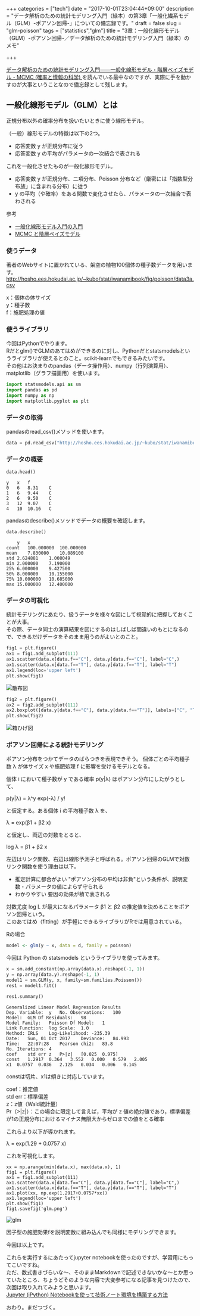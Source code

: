 +++
categories = ["tech"]
date = "2017-10-01T23:04:44+09:00"
description = "データ解析のための統計モデリング入門（緑本）の第3章「一般化繊系モデル（GLM）-ポアソン回帰-」についての備忘録です。"
draft = false 
slug = "glm-poisson"
tags = ["statistics","glm"]
title = "3章：一般化線形モデル（GLM）-ポアソン回帰-／データ解析のための統計モデリング入門（緑本）のメモ"

+++


[データ解析のための統計モデリング入門――一般化線形モデル・階層ベイズモデル・MCMC (確率と情報の科学) ](https://www.amazon.co.jp/%E3%83%87%E3%83%BC%E3%82%BF%E8%A7%A3%E6%9E%90%E3%81%AE%E3%81%9F%E3%82%81%E3%81%AE%E7%B5%B1%E8%A8%88%E3%83%A2%E3%83%87%E3%83%AA%E3%83%B3%E3%82%B0%E5%85%A5%E9%96%80%E2%80%95%E2%80%95%E4%B8%80%E8%88%AC%E5%8C%96%E7%B7%9A%E5%BD%A2%E3%83%A2%E3%83%87%E3%83%AB%E3%83%BB%E9%9A%8E%E5%B1%A4%E3%83%99%E3%82%A4%E3%82%BA%E3%83%A2%E3%83%87%E3%83%AB%E3%83%BBMCMC-%E7%A2%BA%E7%8E%87%E3%81%A8%E6%83%85%E5%A0%B1%E3%81%AE%E7%A7%91%E5%AD%A6-%E4%B9%85%E4%BF%9D-%E6%8B%93%E5%BC%A5/dp/400006973X)を読んでいる最中なのですが、実際に手を動かすのが大事ということなので備忘録として残します。


## 一般化線形モデル（GLM）とは

正規分布以外の確率分布を扱いたいときに使う線形モデル。

（一般）線形モデルの特徴は以下の2つ。  
- 応答変数 y が正規分布に従う  
- 応答変数 y の平均がパラメータの一次結合で表される  

これを一般化させたものが一般化線形モデル。  
- 応答変数 y が正規分布、二項分布、Poisson 分布など（厳密には「指数型分布族」に含まれる分布）に従う  
- y の平均（や確率）をある関数で変化させたら、パラメータの一次結合で表わされる  

参考  
- [一般化線形モデル入門の入門](http://www012.upp.so-net.ne.jp/doi/biostat/CT39/glm.pdf)  
- [MCMC と階層ベイズモデル](http://hosho.ees.hokudai.ac.jp/~kubo/stat/2014/nicoFeb/kubo2014nicoFeb.pdf)  

### 使うデータ
著者のWebサイトに置かれている、架空の植物100個体の種子数データを用います。
http://hosho.ees.hokudai.ac.jp/~kubo/stat/iwanamibook/fig/poisson/data3a.csv

x：個体の体サイズ  
y：種子数  
f：施肥処理の値  

### 使うライブラリ

今回はPythonでやります。  
Rだとglm()でGLMのあてはめができるのに対し、Pythonだとstatsmodelsというライブラリが使えるとのこと。scikit-learnでもできるみたいです。  
その他はお決まりのpandas（データ操作用）、numpy（行列演算用）、matplotlib（グラフ描画用）を使います。    

```py
import statsmodels.api as sm
import pandas as pd
import numpy as np
import matplotlib.pyplot as plt
```

### データの取得

pandasのread_csv()メソッドを使います。

```py
data = pd.read_csv("http://hosho.ees.hokudai.ac.jp/~kubo/stat/iwanamibook/fig/poisson/data3a.csv")
```

### データの概要

```py
data.head()
```

```
y   x   f
0   6   8.31    C
1   6   9.44    C
2   6   9.50    C
3   12  9.07    C
4   10  10.16   C
```

pandasのdescribe()メソッドでデータの概要を確認します。

```py
data.describe()
```

```
    y   x
count   100.000000  100.000000
mean    7.830000    10.089100
std 2.624881    1.008049
min 2.000000    7.190000
25% 6.000000    9.427500
50% 8.000000    10.155000
75% 10.000000   10.685000
max 15.000000   12.400000
```


### データの可視化

統計モデリングにあたり、扱うデータを様々な図にして視覚的に把握しておくことが大事。  
その際、データ同士の演算結果を図にするのはしばしば間違いのもとになるので、できるだけデータをそのまま用うのがよいとのこと。  

```py
fig1 = plt.figure()
ax1 = fig1.add_subplot(111)
ax1.scatter(data.x[data.f=="C"], data.y[data.f=="C"], label="C",)
ax1.scatter(data.x[data.f=="T"], data.y[data.f=="T"], label="T")
ax1.legend(loc='upper left')
plt.show(fig1)
```

![散布図](/images/20171001_01.png)

```py
fig2 = plt.figure()
ax2 = fig2.add_subplot(111)
ax2.boxplot([data.y[data.f=="C"], data.y[data.f=="T"]], labels=["C", "T"])
plt.show(fig2)
```

![箱ひげ図](/images/20171001_02.png)

### ポアソン回帰による統計モデリング

ポアソン分布をつかてデータのばらつきを表現できそう。
個体ごとの平均種子数 λ が体サイズ x や施肥処理 f に影響を受けるモデルとなる。

個体 i において種子数が y である確率 p(y|λ) はポアソン分布にしたがうとして、

p(y|λ) = λ^y exp(-λ) / y!

と仮定する。ある個体 i の平均種子数 λ を、

λ = exp(β1 + β2 x)

と仮定し、両辺の対数をとると、

log λ = β1 + β2 x

左辺はリンク関数、右辺は線形予測子と呼ばれる。ポアソン回帰のGLMで対数リンク関数を使う理由は以下。  

- 推定計算に都合がよい
    "ポアソン分布の平均は非負"という条件が、説明変数・パラメータの値によらず守られる
- わかりやすい
    要因の効果が積で表される

対数尤度 log L が最大になるパラメータ β1 と β2 の推定値を決めることをポアソン回帰という。  
このあてはめ（fitting）が手軽にできるライブラリがRでは用意されている。  

Rの場合  
```R
model <- glm(y ~ x, data = d, family = poisson)
```

今回は Python の statsmodels というライブラリを使ってみます。

```py
x = sm.add_constant(np.array(data.x).reshape(-1, 1))
y = np.array(data.y).reshape(-1, 1)
model1 = sm.GLM(y, x, family=sm.families.Poisson())
res1 = model1.fit()
```

```py
res1.summary()
```

```
Generalized Linear Model Regression Results
Dep. Variable:  y   No. Observations:   100
Model:  GLM Df Residuals:   98
Model Family:   Poisson Df Model:   1
Link Function:  log Scale:  1.0
Method: IRLS    Log-Likelihood: -235.39
Date:   Sun, 01 Oct 2017    Deviance:   84.993
Time:   22:07:28    Pearson chi2:   83.8
No. Iterations: 4
coef    std err z   P>|z|   [0.025  0.975]
const   1.2917  0.364   3.552   0.000   0.579   2.005
x1  0.0757  0.036   2.125   0.034   0.006   0.145
```

constは切片、x1は傾きに対応しています。  

coef：推定値  
std err：標準偏差  
z：z値（Wald統計量）  
Pr（>|z|）：この場合に限定して言えば，平均が z 値の絶対値であり，標準偏差が1の正規分布におけるマイナス無限大からゼロまでの値をとる確率  

これらより以下が導かれます。

λ = exp(1.29 + 0.0757 x)

これを可視化します。

```
xx = np.arange(min(data.x), max(data.x), 1)
fig1 = plt.figure()
ax1 = fig1.add_subplot(111)
ax1.scatter(data.x[data.f=="C"], data.y[data.f=="C"], label="C",)
ax1.scatter(data.x[data.f=="T"], data.y[data.f=="T"], label="T")
ax1.plot(xx, np.exp(1.2917+0.0757*xx))
ax1.legend(loc='upper left')
plt.show(fig1)
fig1.savefig('glm.png')
```

![glm](/images/20171001_03.png)

因子型の施肥効果fを説明変数に組み込んでも同様にモデリングできます。  

今回は以上です。 
 
これらを実行するにあたってjupyter notebookを使ったのですが、学習用にもってこいですね。  
ただ、数式書きづらいな〜、そのままMarkdownで記述できないかな〜とか思っていたところ、ちょうどそのような内容で大変参考になる記事を見つけたので、次回は取り入れてみようと思います。  
[Jupyter (iPython) Notebookを使って技術ノート環境を構築する方法](http://myenigma.hatenablog.com/entry/2016/02/20/183423)

おわり。まだつづく。
